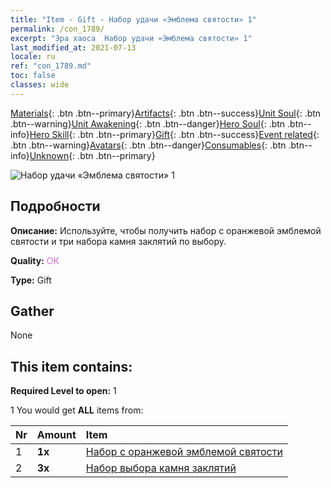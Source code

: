 ```yaml
---
title: "Item - Gift - Набор удачи «Эмблема святости» 1"
permalink: /con_1789/
excerpt: "Эра хаоса  Набор удачи «Эмблема святости» 1"
last_modified_at: 2021-07-13
locale: ru
ref: "con_1789.md"
toc: false
classes: wide
---
```

 [Materials](/ItemsRU/){: .btn .btn--primary}[Artifacts](/ItemsRU/Artifacts/){: .btn .btn--success}[Unit Soul](/ItemsRU/UnitSoul/){: .btn .btn--warning}[Unit Awakening](/ItemsRU/UnitAwakening/){: .btn .btn--danger}[Hero Soul](/ItemsRU/HeroSoul/){: .btn .btn--info}[Hero Skill](/ItemsRU/HeroSkill/){: .btn .btn--primary}[Gift](/ItemsRU/Gift/){: .btn .btn--success}[Event related](/ItemsRU/Events/){: .btn .btn--warning}[Avatars](/ItemsRU/Avatars/){: .btn .btn--danger}[Consumables](/ItemsRU/Consumables/){: .btn .btn--info}[Unknown](/ItemsRU/Unknown/){: .btn .btn--primary}

 ![Набор удачи «Эмблема святости» 1](/images/t/i_907411.png)

## Подробности
 **Описание:** Используйте, чтобы получить набор с оранжевой эмблемой святости и три набора камня заклятий по выбору.

 **Quality:** <span style="color: #DA70D6">OK</span>

 **Type:** Gift

## Gather

  None

## This item contains:

 **Required Level to open:** 1

 1 You would get **ALL** items  from:

  | Nr | Amount |     Item    |
  |:---|:-------|:------------|
  | 1 |  **1x** | [Набор с оранжевой эмблемой святости](/ItemsRU/con_1794/) |  | 
  | 2 |  **3x** | [Набор выбора камня заклятий](/ItemsRU/con_1480/) |  | 
